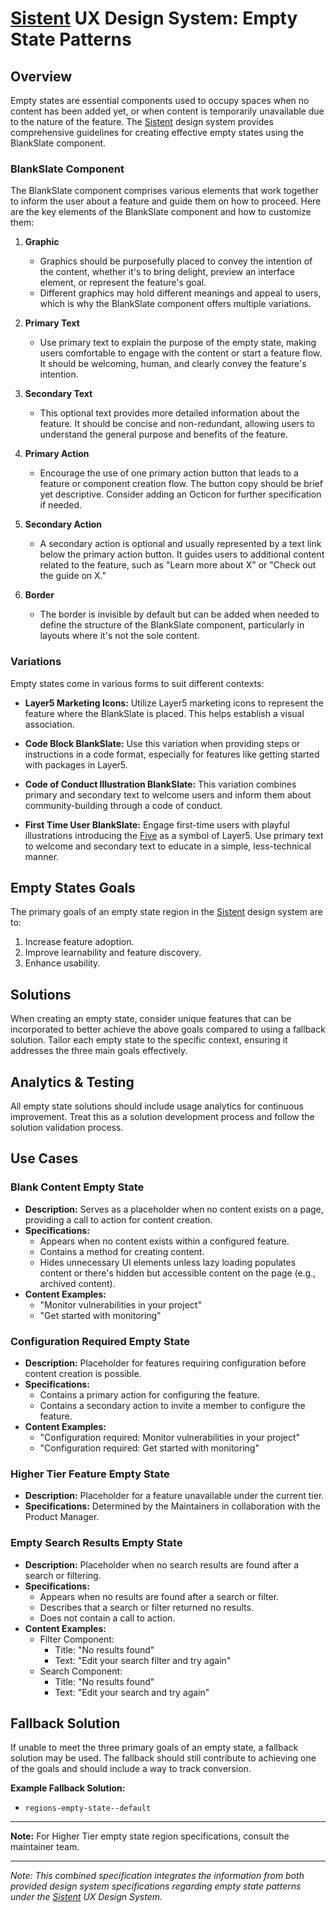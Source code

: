 # [Sistent](https://design.layer5.io) UX Design System: Empty State Patterns

## Overview

Empty states are essential components used to occupy spaces when no content has been added yet, or when content is temporarily unavailable due to the nature of the feature. The [Sistent](https://design.layer5.io) design system provides comprehensive guidelines for creating effective empty states using the BlankSlate component.

### BlankSlate Component

The BlankSlate component comprises various elements that work together to inform the user about a feature and guide them on how to proceed. Here are the key elements of the BlankSlate component and how to customize them:

1. **Graphic**
   - Graphics should be purposefully placed to convey the intention of the content, whether it's to bring delight, preview an interface element, or represent the feature's goal.
   - Different graphics may hold different meanings and appeal to users, which is why the BlankSlate component offers multiple variations.

2. **Primary Text**
   - Use primary text to explain the purpose of the empty state, making users comfortable to engage with the content or start a feature flow. It should be welcoming, human, and clearly convey the feature's intention.

3. **Secondary Text**
   - This optional text provides more detailed information about the feature. It should be concise and non-redundant, allowing users to understand the general purpose and benefits of the feature.

4. **Primary Action**
   - Encourage the use of one primary action button that leads to a feature or component creation flow. The button copy should be brief yet descriptive. Consider adding an Octicon for further specification if needed.

5. **Secondary Action**
   - A secondary action is optional and usually represented by a text link below the primary action button. It guides users to additional content related to the feature, such as "Learn more about X" or "Check out the guide on X."

6. **Border**
   - The border is invisible by default but can be added when needed to define the structure of the BlankSlate component, particularly in layouts where it's not the sole content.

### Variations

Empty states come in various forms to suit different contexts:

- **Layer5 Marketing Icons:** Utilize Layer5 marketing icons to represent the feature where the BlankSlate is placed. This helps establish a visual association.

- **Code Block BlankSlate:** Use this variation when providing steps or instructions in a code format, especially for features like getting started with packages in Layer5.

- **Code of Conduct Illustration BlankSlate:** This variation combines primary and secondary text to welcome users and inform them about community-building through a code of conduct.

- **First Time User BlankSlate:** Engage first-time users with playful illustrations introducing the [Five](https://layer5.io/brand) as a symbol of Layer5. Use primary text to welcome and secondary text to educate in a simple, less-technical manner.

## Empty States Goals

The primary goals of an empty state region in the [Sistent](https://design.layer5.io) design system are to:

1. Increase feature adoption.
2. Improve learnability and feature discovery.
3. Enhance usability.

## Solutions

When creating an empty state, consider unique features that can be incorporated to better achieve the above goals compared to using a fallback solution. Tailor each empty state to the specific context, ensuring it addresses the three main goals effectively.

## Analytics & Testing

All empty state solutions should include usage analytics for continuous improvement. Treat this as a solution development process and follow the solution validation process.

## Use Cases

### Blank Content Empty State

- **Description:** Serves as a placeholder when no content exists on a page, providing a call to action for content creation.
- **Specifications:**
   - Appears when no content exists within a configured feature.
   - Contains a method for creating content.
   - Hides unnecessary UI elements unless lazy loading populates content or there's hidden but accessible content on the page (e.g., archived content).
- **Content Examples:**
   - "Monitor vulnerabilities in your project"
   - "Get started with monitoring"

### Configuration Required Empty State

- **Description:** Placeholder for features requiring configuration before content creation is possible.
- **Specifications:**
   - Contains a primary action for configuring the feature.
   - Contains a secondary action to invite a member to configure the feature.
- **Content Examples:**
   - "Configuration required: Monitor vulnerabilities in your project"
   - "Configuration required: Get started with monitoring"

### Higher Tier Feature Empty State

- **Description:** Placeholder for a feature unavailable under the current tier.
- **Specifications:** Determined by the Maintainers in collaboration with the Product Manager.

### Empty Search Results Empty State

- **Description:** Placeholder when no search results are found after a search or filtering.
- **Specifications:**
   - Appears when no results are found after a search or filter.
   - Describes that a search or filter returned no results.
   - Does not contain a call to action.
- **Content Examples:**
   - Filter Component:
     - Title: "No results found"
     - Text: "Edit your search filter and try again"
   - Search Component:
     - Title: "No results found"
     - Text: "Edit your search and try again"

## Fallback Solution

If unable to meet the three primary goals of an empty state, a fallback solution may be used. The fallback should still contribute to achieving one of the goals and should include a way to track conversion.

**Example Fallback Solution:**
- `regions-empty-state--default`

---

**Note:** For Higher Tier empty state region specifications, consult the maintainer team.

---

*Note: This combined specification integrates the information from both provided design system specifications regarding empty state patterns under the [Sistent](https://design.layer5.io) UX Design System.*